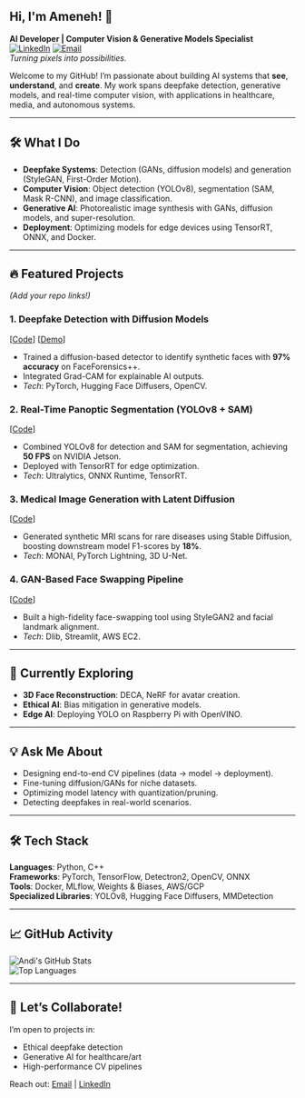 ## Hi, I'm Ameneh! 👋  

**AI Developer | Computer Vision & Generative Models Specialist**  
[![LinkedIn](https://img.shields.io/badge/LinkedIn-Connect-%230A66C2)](https://www.linkedin.com/in/amenehsadati/) 
[![Email](https://img.shields.io/badge/Email-Contact%20Me-%23EA4335)](sadatiameneh@gmail.com)  
*Turning pixels into possibilities.*  

Welcome to my GitHub! I’m passionate about building AI systems that **see**, **understand**, and **create**. My work spans deepfake detection, generative models, and real-time computer vision, with applications in healthcare, media, and autonomous systems.  

---

## 🛠️ **What I Do**  
- **Deepfake Systems**: Detection (GANs, diffusion models) and generation (StyleGAN, First-Order Motion).  
- **Computer Vision**: Object detection (YOLOv8), segmentation (SAM, Mask R-CNN), and image classification.  
- **Generative AI**: Photorealistic image synthesis with GANs, diffusion models, and super-resolution.  
- **Deployment**: Optimizing models for edge devices using TensorRT, ONNX, and Docker.  

---

## 🔥 **Featured Projects**  
*(Add your repo links!)*  



### 1. **Deepfake Detection with Diffusion Models**  
[[Code](link)] [[Demo](link)]  
- Trained a diffusion-based detector to identify synthetic faces with **97% accuracy** on FaceForensics++.  
- Integrated Grad-CAM for explainable AI outputs.  
- *Tech*: PyTorch, Hugging Face Diffusers, OpenCV.  

### 2. **Real-Time Panoptic Segmentation (YOLOv8 + SAM)**  
[[Code](link)]  
- Combined YOLOv8 for detection and SAM for segmentation, achieving **50 FPS** on NVIDIA Jetson.  
- Deployed with TensorRT for edge optimization.  
- *Tech*: Ultralytics, ONNX Runtime, TensorRT.  

### 3. **Medical Image Generation with Latent Diffusion**  
[[Code](link)]  
- Generated synthetic MRI scans for rare diseases using Stable Diffusion, boosting downstream model F1-scores by **18%**.  
- *Tech*: MONAI, PyTorch Lightning, 3D U-Net.  


### 4. **GAN-Based Face Swapping Pipeline**  
[[Code](link)]  
- Built a high-fidelity face-swapping tool using StyleGAN2 and facial landmark alignment.  
- *Tech*: Dlib, Streamlit, AWS EC2.  

---

## 🌱 **Currently Exploring**  
- **3D Face Reconstruction**: DECA, NeRF for avatar creation.  
- **Ethical AI**: Bias mitigation in generative models.  
- **Edge AI**: Deploying YOLO on Raspberry Pi with OpenVINO.  

---

## 💡 **Ask Me About**  
- Designing end-to-end CV pipelines (data → model → deployment).  
- Fine-tuning diffusion/GANs for niche datasets.  
- Optimizing model latency with quantization/pruning.  
- Detecting deepfakes in real-world scenarios.  


---

## 🛠️ **Tech Stack**  
**Languages**: Python, C++  
**Frameworks**: PyTorch, TensorFlow, Detectron2, OpenCV, ONNX  
**Tools**: Docker, MLflow, Weights & Biases, AWS/GCP  
**Specialized Libraries**: YOLOv8, Hugging Face Diffusers, MMDetection  

---

## 📈 **GitHub Activity**  
![Andi's GitHub Stats](https://github-readme-stats.vercel.app/api?username=yourusername&show_icons=true&theme=dark)  
![Top Languages](https://github-readme-stats.vercel.app/api/top-langs/?username=yourusername&layout=compact&theme=dark)  

---


## 🤝 **Let’s Collaborate!**  
I’m open to projects in:  
- Ethical deepfake detection  
- Generative AI for healthcare/art  
- High-performance CV pipelines  

Reach out: [Email](mailto:your-email) | [LinkedIn](your-linkedin-link)  



<!--
**ameneh1376/ameneh1376** is a ✨ _special_ ✨ repository because its `README.md` (this file) appears on your GitHub profile.


